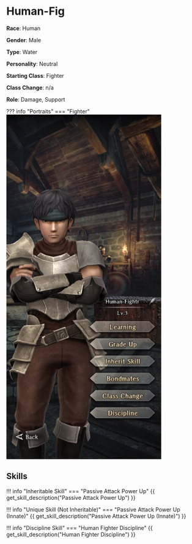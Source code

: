# Human-Fig

**Race**: Human

**Gender**: Male

**Type**: Water

**Personality**: Neutral

**Starting Class**: Fighter

**Class Change**: n/a

**Role**: Damage, Support

??? info "Portraits"
    === "Fighter"
        ![](../img/human-fig-fighter.jpg)

## Skills

!!! info "Inheritable Skill"
    === "Passive Attack Power Up"
        {{ get_skill_description("Passive Attack Power Up") }}

!!! info "Unique Skill (Not Inheritable)"
    === "Passive Attack Power Up (Innate)"
        {{ get_skill_description("Passive Attack Power Up (Innate)") }}

!!! info "Discipline Skill"
    === "Human Fighter Discipline"
        {{ get_skill_description("Human Fighter Discipline") }}

